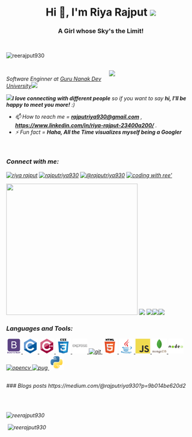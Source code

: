 <h1 align="center">Hi 👋, I'm Riya Rajput <img src="https://media.giphy.com/media/mGcNjsfWAjY5AEZNw6/giphy.gif" width="50"></h1>
<h3 align="center">A Girl whose Sky's the Limit!</h3>
<br>
<p align="left"> <img src="https://komarev.com/ghpvc/?username=reerajput930&label=Profile%20views&color=0e75b6&style=flat" alt="reerajput930" /> </p>
<br>
<img align='right' src="https://media.giphy.com/media/ieyl9zmCjO4b4t6qoY/giphy.gif" width="230">
<p><em>Software Enginner at <a href="https://online.gndu.ac.in">Guru Nanak Dev University</a><img src="https://media.giphy.com/media/WUlplcMpOCEmTGBtBW/giphy.gif"     width="30"> </p>


<img src="https://media.giphy.com/media/LnQjpWaON8nhr21vNW/giphy.gif" width="60"><em><b>I love connecting with different people</b> so if you want to say <b>hi, I'll be happy to meet you more!</b> :)</em>


- 📫 How to reach me = **rajputriya930@gmail.com** , **https://www.linkedin.com/in/riya-rajput-23400a200/** .
- ⚡ Fun fact        =  **Haha, All the Time visualizes myself being a Googler**
<br>

<h3 align="left">Connect with me:</h3>

<p align="left">
<a href="https://linkedin.com/in/riya rajput" target="blank"><img align="center" src="https://raw.githubusercontent.com/rahuldkjain/github-profile-readme-generator/master/src/images/icons/Social/linked-in-alt.svg" alt="riya rajput" height="30" width="40" /></a>
<a href="https://instagram.com/rajputriya930" target="blank"><img align="center" src="https://raw.githubusercontent.com/rahuldkjain/github-profile-readme-generator/master/src/images/icons/Social/instagram.svg" alt="rajputriya930" height="30" width="40" /></a>
<a href="https://medium.com/@rajputriya930" target="blank"><img align="center" src="https://raw.githubusercontent.com/rahuldkjain/github-profile-readme-generator/master/src/images/icons/Social/medium.svg" alt="@rajputriya930" height="30" width="40" /></a>
<a href="https://www.youtube.com/channel/UC0635BP1YEl9wYp6cFBpHrA" target="blank"><img align="center" src="https://raw.githubusercontent.com/rahuldkjain/github-profile-readme-generator/master/src/images/icons/Social/youtube.svg" alt="coding with ree'" height="30" width="40" /></a>
</p>

<img src="https://camo.githubusercontent.com/3b7c592ede97b6138ffd4b1cc1541c2f3b11fd39/687474703a2f2f33312e6d656469612e74756d626c722e636f6d2f31376665613932306666333665663466356238373764353231366137616164392f74756d626c725f6d6f39786a65387a5a34317163626975666f315f313238302e676966" height="350px" width ="350px">
<img src="https://i.giphy.com/media/LMt9638dO8dftAjtco/200.webp" width="150"> <img src="https://i.giphy.com/media/KzJkzjggfGN5Py6nkT/200.webp" width="150"><img src="https://i.giphy.com/media/IdyAQJVN2kVPNUrojM/200.webp" width="150"><img src="https://media.giphy.com/media/kH6CqYiquZawmU1HI6/giphy.gif" width ="150"/> 

<br>
<h3 align="left">Languages and Tools:</h3>

<p align="left"> <a href="https://getbootstrap.com" target="_blank"> <img src="https://raw.githubusercontent.com/devicons/devicon/master/icons/bootstrap/bootstrap-plain-wordmark.svg" alt="bootstrap" width="40" height="40"/> </a> <a href="https://www.cprogramming.com/" target="_blank"> <img src="https://raw.githubusercontent.com/devicons/devicon/master/icons/c/c-original.svg" alt="c" width="40" height="40"/> </a> <a href="https://www.w3schools.com/cpp/" target="_blank"> <img src="https://raw.githubusercontent.com/devicons/devicon/master/icons/cplusplus/cplusplus-original.svg" alt="cplusplus" width="40" height="40"/> </a> <a href="https://www.w3schools.com/css/" target="_blank"> <img src="https://raw.githubusercontent.com/devicons/devicon/master/icons/css3/css3-original-wordmark.svg" alt="css3" width="40" height="40"/> </a> <a href="https://expressjs.com" target="_blank"> <img src="https://raw.githubusercontent.com/devicons/devicon/master/icons/express/express-original-wordmark.svg" alt="express" width="40" height="40"/> </a> <a href="https://git-scm.com/" target="_blank"> <img src="https://www.vectorlogo.zone/logos/git-scm/git-scm-icon.svg" alt="git" width="40" height="40"/> </a> <a href="https://www.w3.org/html/" target="_blank"> <img src="https://raw.githubusercontent.com/devicons/devicon/master/icons/html5/html5-original-wordmark.svg" alt="html5" width="40" height="40"/> </a> <a href="https://www.java.com" target="_blank"> <img src="https://raw.githubusercontent.com/devicons/devicon/master/icons/java/java-original.svg" alt="java" width="40" height="40"/> </a> <a href="https://developer.mozilla.org/en-US/docs/Web/JavaScript" target="_blank"> <img src="https://raw.githubusercontent.com/devicons/devicon/master/icons/javascript/javascript-original.svg" alt="javascript" width="40" height="40"/> </a> <a href="https://www.mongodb.com/" target="_blank"> <img src="https://raw.githubusercontent.com/devicons/devicon/master/icons/mongodb/mongodb-original-wordmark.svg" alt="mongodb" width="40" height="40"/> </a> <a href="https://nodejs.org" target="_blank"> <img src="https://raw.githubusercontent.com/devicons/devicon/master/icons/nodejs/nodejs-original-wordmark.svg" alt="nodejs" width="40" height="40"/> </a> <a href="https://opencv.org/" target="_blank"> <img src="https://www.vectorlogo.zone/logos/opencv/opencv-icon.svg" alt="opencv" width="40" height="40"/> </a> <a href="https://pugjs.org" target="_blank"> <img src="https://cdn.worldvectorlogo.com/logos/pug.svg" alt="pug" width="40" height="40"/> </a> <a href="https://www.python.org" target="_blank"> <img src="https://raw.githubusercontent.com/devicons/devicon/master/icons/python/python-original.svg" alt="python" width="40" height="40"/> </a> </p>

<br>
### Blogs posts
<!-- BLOG-POST-LIST:START -->
https://medium.com/@rajputriya930?p=9b014be620d2
<!-- BLOG-POST-LIST:END -->

<br><br>

<p><img align="left" src="https://github-readme-stats.vercel.app/api/top-langs?username=reerajput930&show_icons=true&locale=en&layout=compact" alt="reerajput930" /></p>
<br>
<p>&nbsp;<img align="center" src="https://github-readme-stats.vercel.app/api?username=reerajput930&show_icons=true&locale=en" alt="reerajput930" /></p>
